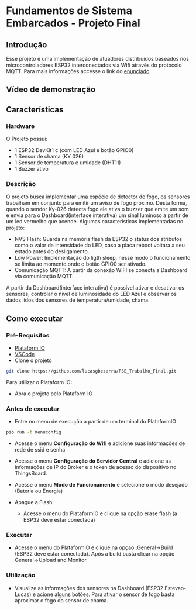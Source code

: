 # Fundamentos de Sistema Embarcados - Projeto Final

## Introdução
Esse projeto é uma implementação de atuadores distribuídos baseados nos microcontroladores ESP32 interconectados via Wifi através do protocolo MQTT.
Para mais informações accesse o link do [enunciado](https://gitlab.com/fse_fga/trabalhos-2022_1/trabalho-3-2022-1).

## Vídeo de demonstração

## Características
### Hardware
O Projeto possui:
- 1 ESP32 DevKit1 c (com LED Azul e botão GPIO0)
- 1 Sensor de chama (KY 026)
- 1 Sensor de temperatura e umidade (DHT11)
- 1 Buzzer ativo

### Descrição
O projeto busca implementar uma espécie de detector de fogo, os sensores trabalham em conjunto para emitir um aviso de fogo próximo. Desta forma, quando o sendor Ky-026 detecta fogo ele ativa o buzzer que emite um som e envia para o Dashboard(interface interativa) um sinal luminoso a partir de um led vermelho que acende.
Algumas características implementadas no projeto:
- NVS Flash: Guarda na memória flash da ESP32 o status dos atributos como o valor da intensidade do LED, caso a placa reboot voltara a seu estado antes do desligamento.
- Low Power: Implementação do ligth sleep, nesse modo o funcionamento se limita ao momento onde o botão GPIO0 ser ativado.
- Comunicação MQTT: A partir da conexão WIFI se conecta a Dashboard via comunicação MQTT.

A partir da Dashboard(interface interativa) é possível ativar e desativar os sensores, controlar o nível de luminosidade do LED Azul e observar os dados lidos dos sensores de temperatura/umidade, chama.

## Como executar
### Pré-Requisitos
- [Plataform IO](https://platformio.org/)
- [VSCode](https://code.visualstudio.com/)
- Clone o projeto
```bash
git clone https://github.com/lucasgbezerra/FSE_Trabalho_Final.git
```
Para utilizar o Plataform IO:
- Abra o projeto pelo Plataform IO

### Antes de executar
- Entre no menu de execução a partir de um terminal do PlataformIO

```bash
pio run -t menuconfig
```

- Acesse o menu **Configuração do Wifi** e adicione suas informações de rede de ssid e senha

- Acesse o menu **Configuração do Servidor Central** e adicione as informações de IP do Broker e o token de acesso do dispositivo no ThingsBoard.

- Acesse o menu  **Modo de Funcionamento** e selecione o modo desejado (Bateria ou Energia)

- Apague a Flash:
    - Acesse o menu do PlataformIO e clique na opção erase flash (a ESP32 deve estar conectada)

### Executar
- Acesse o menu do PlataformIO e clique na opçao ;General->Build (ESP32 deve estar conectada). Após a build basta clicar na opção General->Upload and Monitor.

### Utilização

- Visualize as informações dos sensores na Dashboard (ESP32 Estevao-Lucas) e acione alguns botões.
Para ativar o sensor de fogo basta aproximar o fogo do sensor de chama.

